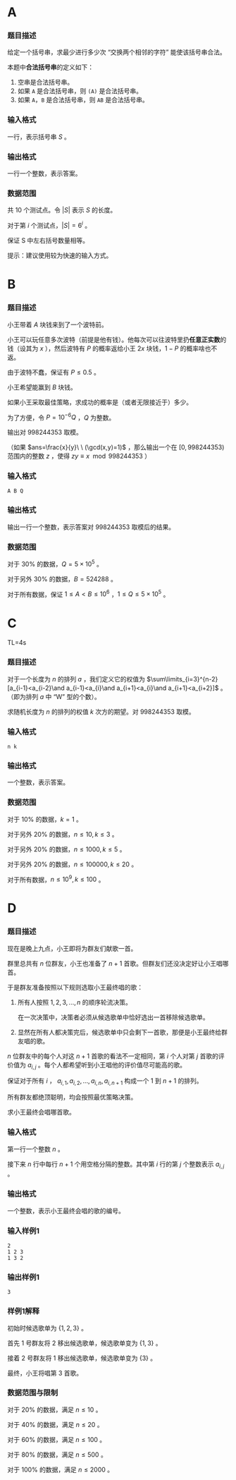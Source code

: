 # A

### 题目描述

给定一个括号串，求最少进行多少次 “交换两个相邻的字符” 能使该括号串合法。

本题中**合法括号串**的定义如下：

1. 空串是合法括号串。
2. 如果 `A` 是合法括号串，则 `(A)` 是合法括号串。
3. 如果 `A`，`B` 是合法括号串，则 `AB` 是合法括号串。

### 输入格式

一行，表示括号串 $S$ 。

### 输出格式

一行一个整数，表示答案。

### 数据范围

共 $10$ 个测试点。令 $|S|$ 表示 $S$ 的长度。

对于第 $i$ 个测试点，$|S|=6^i$ 。

保证 S 中左右括号数量相等。

提示：建议使用较为快速的输入方式。

# B

### 题目描述

小王带着 $A$ 块钱来到了一个波特前。

小王可以玩任意多次波特（前提是他有钱）。他每次可以往波特里扔**任意正实数**的钱（设其为 $x$ ），然后波特有 $P$ 的概率返给小王 $2x$ 块钱，$1-P$ 的概率啥也不返。

由于波特不蠢，保证有 $P\leq 0.5$ 。

小王希望能赢到 $B$ 块钱。

如果小王采取最佳策略，求成功的概率是（或者无限接近于）多少。

为了方便，令 $P=10^{-6}Q$ ，$Q$ 为整数。

输出对 $998244353$ 取模。

（如果 $ans=\frac{x}{y}\ \ (\gcd(x,y)=1)$ ，那么输出一个在 $[0,998244353)$ 范围内的整数 $z$ ，使得 $zy\equiv x\mod 998244353$ ）

### 输入格式

```
A B Q
```

### 输出格式

输出一行一个整数，表示答案对 $998244353$ 取模后的结果。

### 数据范围

对于 $30\%$ 的数据，$Q=5\times 10^5$ 。

对于另外 $30\%$ 的数据，$B=524288$ 。

对于所有数据，保证 $1\leq A<B\leq 10^6$ ，$1\leq Q\leq 5\times 10^5$ 。

# C

TL=4s

### 题目描述

对于一个长度为 $n$ 的排列 $a$ ，我们定义它的权值为 $\sum\limits_{i=3}^{n-2}[a_{i-1}<a_{i-2}\and a_{i-1}<a_{i}\and a_{i+1}<a_{i}\and a_{i+1}<a_{i+2}]$ 。（即为排列 $a$ 中 “W” 型的个数）。

求随机长度为 $n$ 的排列的权值 $k$ 次方的期望。对 $998244353$ 取模。

### 输入格式

```
n k
```

### 输出格式

一个整数，表示答案。

### 数据范围

对于 $10\%$ 的数据，$k=1$ 。

对于另外 $20\%$ 的数据，$n\leq 10,k\leq 3$ 。

对于另外 $20\%$ 的数据，$n\leq 1000,k\leq 5$​ 。

对于另外 $20\%$ 的数据，$n\leq 100000,k\leq 20$ 。

对于所有数据，$n\leq 10^9,k\leq 100$ 。

# D

### 题目描述

现在是晚上九点，小王即将为群友们献歌一首。

群里总共有 $n$ 位群友，小王也准备了 $n+1$ 首歌。但群友们还没决定好让小王唱哪首。

于是群友准备按照以下规则选取小王最终唱的歌：

1. 所有人按照 $1,2,3,...,n$ 的顺序轮流决策。

   在一次决策中，决策者必须从候选歌单中恰好选出一首移除候选歌单。

2. 显然在所有人都决策完后，候选歌单中只会剩下一首歌，那便是小王最终给群友唱的歌。

$n$ 位群友中的每个人对这 $n+1$ 首歌的看法不一定相同，第 $i$ 个人对第 $j$ 首歌的评价值为 $a_{i,j}$ 。每个人都希望听到小王唱他的评价值尽可能高的歌。

保证对于所有 $i$ ， $a_{i,1},a_{i,2},\dots,a_{i,n},a_{i,n+1}$ 构成一个 $1$ 到 $n+1$ 的排列。

所有群友都绝顶聪明，均会按照最优策略决策。

求小王最终会唱哪首歌。

### 输入格式

第一行一个整数 $n$ 。

接下来 $n$ 行中每行 $n+1$ 个用空格分隔的整数。其中第 $i$ 行的第 $j$ 个整数表示 $a_{i,j}$ 。

### 输出格式

一个整数，表示小王最终会唱的歌的编号。

### 输入样例1

```
2
1 2 3
1 3 2
```

### 输出样例1

```
3
```

### 样例1解释

初始时候选歌单为 $\{1,2,3\}$ 。

首先 $1$ 号群友将 $2$ 移出候选歌单，候选歌单变为 $\{1,3\}$ 。

接着 $2$ 号群友将 $1$ 移出候选歌单，候选歌单变为 $\{3\}$ 。

最终，小王将唱第 $3$ 首歌。

### 数据范围与限制

对于 $20\%$ 的数据，满足 $n\leq 10$ 。

对于 $40\%$ 的数据，满足 $n\leq 20$ 。

对于 $60\%$ 的数据，满足 $n\leq 100$​ 。

对于 $80\%$ 的数据，满足 $n\leq 500$ 。

对于 $100\%$ 的数据，满足 $n\leq 2000$ 。

